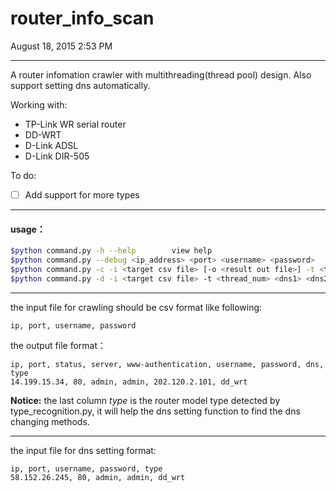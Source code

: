 # router_info_scan

August 18, 2015 2:53 PM
- - -
A router infomation crawler with multithreading(thread pool) design. Also support setting dns automatically.

Working with: 
- TP-Link WR serial router
- DD-WRT
- D-Link ADSL
- D-Link DIR-505

To do:
- [ ] Add support for more types

- - -

#### usage：
```bash
$python command.py -h --help		view help
$python command.py --debug <ip_address> <port> <username> <password>		test router info crawling func
$python command.py -c -i <target csv file> [-o <result out file>] -t <thread_num>		crawling targets info
$python command.py -d -i <target csv file> -t <thread_num> <dns1> <dns2>		set targets dns
```
- - -
the input file for crawling should be csv format like following:
```csv
ip, port, username, password
```
the output file format：
```csv
ip, port, status, server, www-authentication, username, password, dns, type
14.199.15.34, 80, admin, admin, 202.120.2.101, dd_wrt
```

**Notice:** the last column *type* is the router model type detected by type_recognition.py, it will help the dns setting function to find the dns changing methods.

- - -
the input file for dns setting format:
```csv
ip, port, username, password, type
58.152.26.245, 80, admin, admin, dd_wrt
```